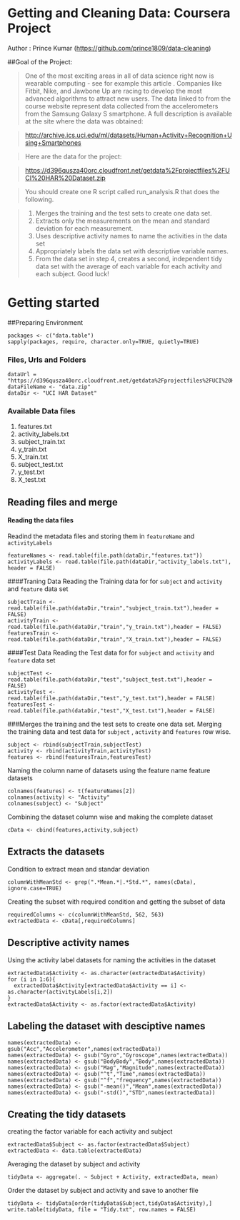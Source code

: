 Getting and Cleaning Data: Coursera Project
===============================================
Author : Prince Kumar (https://github.com/prince1809/data-cleaning)

##Goal of the Project:
>One of the most exciting areas in all of data science right now is wearable computing - see for example this article . Companies like Fitbit, Nike, and Jawbone Up are racing to develop the most advanced algorithms to attract new users. The data linked to from the course website represent data collected from the accelerometers from the Samsung Galaxy S smartphone. A full description is available at the site where the data was obtained:

>http://archive.ics.uci.edu/ml/datasets/Human+Activity+Recognition+Using+Smartphones

>Here are the data for the project:

>https://d396qusza40orc.cloudfront.net/getdata%2Fprojectfiles%2FUCI%20HAR%20Dataset.zip

>You should create one R script called run_analysis.R that does the following.

> 1. Merges the training and the test sets to create one data set.
> 2. Extracts only the measurements on the mean and standard deviation for each measurement.
> 3. Uses descriptive activity names to name the activities in the data set
> 4. Appropriately labels the data set with descriptive variable names.
> 5. From the data set in step 4, creates a second, independent tidy data set with the average of each variable for each activity and each subject.
>Good luck!


Getting started
======================
##Preparing Environment
```
packages <- c("data.table")
sapply(packages, require, character.only=TRUE, quietly=TRUE)
```

### Files, Urls and Folders
```
dataUrl = "https://d396qusza40orc.cloudfront.net/getdata%2Fprojectfiles%2FUCI%20HAR%20Dataset.zip"
dataFileName <- "data.zip"
dataDir <- "UCI HAR Dataset"
```

### Available Data files
1. features.txt
2. activity_labels.txt
3. subject_train.txt
4. y_train.txt
5. X_train.txt
6. subject_test.txt
7. y_test.txt
8. X_test.txt

Reading files and merge
-------------------------
#### Reading the data files
Readind the metadata files and storing them in `featureName` and `activityLabels`
```
featureNames <- read.table(file.path(dataDir,"features.txt"))
activityLabels <- read.table(file.path(dataDir,"activity_labels.txt"), header = FALSE)
```

####Traning Data
Reading the Training data for for `subject` and `activity` and `feature` data set
```
subjectTrain <- read.table(file.path(dataDir,"train","subject_train.txt"),header = FALSE)
activityTrain <- read.table(file.path(dataDir,"train","y_train.txt"),header = FALSE)
featuresTrain <- read.table(file.path(dataDir,"train","X_train.txt"),header = FALSE)
```

####Test Data
Reading the Test data for for `subject` and `activity` and `feature` data set
```
subjectTest <- read.table(file.path(dataDir,"test","subject_test.txt"),header = FALSE)
activityTest <- read.table(file.path(dataDir,"test","y_test.txt"),header = FALSE)
featuresTest <- read.table(file.path(dataDir,"test","X_test.txt"),header = FALSE)
```

###Merges the training and the test sets to create one data set.
Merging the training data and test data for `subject` , `activity` and `features` row wise.

```
subject <- rbind(subjectTrain,subjectTest)
activity <- rbind(activityTrain,activityTest)
features <- rbind(featuresTrain,featuresTest)
```

Naming the column name of datasets using the feature name feature datasets
```
colnames(features) <- t(featureNames[2])
colnames(activity) <- "Activity"
colnames(subject) <- "Subject"
```
Combining the dataset column wise and making the complete dataset
```
cData <- cbind(features,activity,subject)
```

Extracts the datasets
------------------------
Condition to extract mean and standar deviation
```
columnWithMeanStd <- grep(".*Mean.*|.*Std.*", names(cData), ignore.case=TRUE)
```
Creating the subset with required condition and getting the subset of data
```
requiredColumns <- c(columnWithMeanStd, 562, 563)
extractedData <- cData[,requiredColumns]
```

Descriptive activity names
---------------------------
Using the activity label datasets for naming the activities in the dataset
```
extractedData$Activity <- as.character(extractedData$Activity)
for (i in 1:6){
  extractedData$Activity[extractedData$Activity == i] <- as.character(activityLabels[i,2])
}
extractedData$Activity <- as.factor(extractedData$Activity)
```

Labeling the dataset with desciptive names
-------------------------------------------
```
names(extractedData) <- gsub("Acc","Accelerometer",names(extractedData))
names(extractedData) <- gsub("Gyro","Gyroscope",names(extractedData))
names(extractedData) <- gsub("BodyBody","Body",names(extractedData))
names(extractedData) <- gsub("Mag","Magnitude",names(extractedData))
names(extractedData) <- gsub("^t","Time",names(extractedData))
names(extractedData) <- gsub("^f","frequency",names(extractedData))
names(extractedData) <- gsub("-mean()","Mean",names(extractedData))
names(extractedData) <- gsub("-std()","STD",names(extractedData))
```
Creating the tidy datasets
---------------------------
creating the factor variable for each activity and subject
```
extractedData$Subject <- as.factor(extractedData$Subject)
extractedData <- data.table(extractedData)
```
Averaging the dataset by subject and activity
```
tidyData <- aggregate(. ~ Subject + Activity, extractedData, mean)
```
Order the dataset by subject and activity and save to another file
```
tidyData <- tidyData[order(tidyData$Subject,tidyData$Activity),]
write.table(tidyData, file = "Tidy.txt", row.names = FALSE)
```
